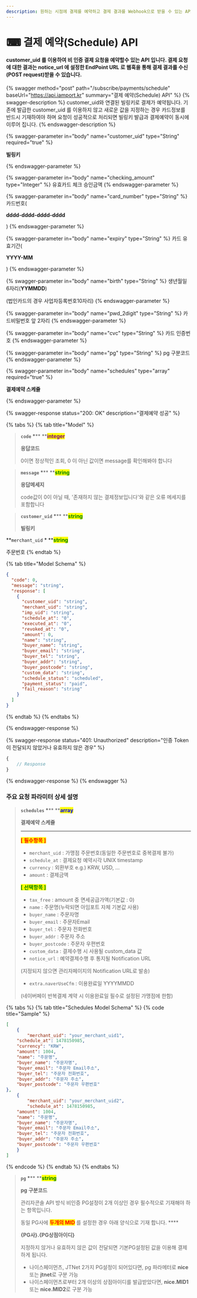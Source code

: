 ```yaml
---
description: 원하는 시점에 결제를 예약하고 결제 결과를 Webhook으로 받을 수 있는 API입니다.
---
```


# ⌨ 결제 예약(Schedule) API

#### customer\_uid 를 이용하여 비 인증 결제 요청을 예약할수 있는 API 입니다. 결제 요청에 대한 결과는 **notice\_url** 에 설정한 EndPoint URL 로 웹훅을 통해 결제 결과를 수신(POST request)받을 수 있습니다.

{% swagger method="post" path="/subscribe/payments/schedule" baseUrl="https://api.iamport.kr" summary="결제 예약(Schedule) API" %}
{% swagger-description %}
customer_uid와 연결된 빌링키로 결제가 예약됩니다. 기존에 발급한 customer_uid 를 이용하지 않고 새로운 값을 지정하는 경우 카드정보를 반드시 기재하여야 하며 요청이 성공적으로 처리되면 빌링키 발급과 결제예약이 동시에 이루어 집니다.
{% endswagger-description %}

{% swagger-parameter in="body" name="customer_uid" type="String" required="true" %}
<mark style="color:red;">

**빌링키**

</mark>
{% endswagger-parameter %}

{% swagger-parameter in="body" name="checking_amount" type="Integer" %}
유효카드 체크 승인금액
{% endswagger-parameter %}

{% swagger-parameter in="body" name="card_number" type="String" %}
카드번호(

**dddd-dddd-dddd-dddd**

)
{% endswagger-parameter %}

{% swagger-parameter in="body" name="expiry" type="String" %}
카드 유효기간(

**YYYY-MM**

)
{% endswagger-parameter %}

{% swagger-parameter in="body" name="birth" type="String" %}
생년월일 6자리(**YYMMDD**)

(법인카드의 경우 사업자등록번호10자리)
{% endswagger-parameter %}

{% swagger-parameter in="body" name="pwd_2digit" type="String" %}
카드비밀번호 앞 2자리
{% endswagger-parameter %}

{% swagger-parameter in="body" name="cvc" type="String" %}
카드 인증번호 
{% endswagger-parameter %}

{% swagger-parameter in="body" name="pg" type="String" %}
pg 구분코드
{% endswagger-parameter %}

{% swagger-parameter in="body" name="schedules" type="array" required="true" %}
<mark style="color:red;">

**결제예약 스케쥴**

</mark>
{% endswagger-parameter %}

{% swagger-response status="200: OK" description="결제예약 성공" %}


{% tabs %}
{% tab title="Model" %}


> **`code`  **<mark style="color:red;">**\***</mark>**  **<mark style="color:purple;">**integer**</mark>
>
> **응답코드**
>
> 0이면 정상적인 조회, 0 이 아닌 값이면 message를 확인해봐야 합니다



> **`message`  **<mark style="color:red;">**\***</mark>**  **<mark style="color:green;">**string**</mark>
>
> **응답메세지**
>
> code값이 0이 아닐 때, '존재하지 않는 결제정보입니다'와 같은 오류 메세지를 포함합니다



> **`customer_uid`  **<mark style="color:red;">**\***</mark>**  **<mark style="color:green;">**string**</mark>
>
> **빌링키**

**`merchant_uid`  \*  **<mark style="color:green;">**string**</mark>

주문번호
{% endtab %}

{% tab title="Model Schema" %}
```json
{
  "code": 0,
  "message": "string",
  "response": [
    {
      "customer_uid": "string",
      "merchant_uid": "string",
      "imp_uid": "string",
      "schedule_at": "0",
      "executed_at": "0",
      "revoked_at": "0",
      "amount": 0,
      "name": "string",
      "buyer_name": "string",
      "buyer_email": "string",
      "buyer_tel": "string",
      "buyer_addr": "string",
      "buyer_postcode": "string",
      "custom_data": "string",
      "schedule_status": "scheduled",
      "payment_status": "paid",
      "fail_reason": "string"
    }
  ]
}
```
{% endtab %}
{% endtabs %}


{% endswagger-response %}

{% swagger-response status="401: Unauthorized" description="인증 Token이 전달되지 않았거나 유효하지 않은 경우" %}
```javascript
{
    // Response
}
```
{% endswagger-response %}
{% endswagger %}

### **주요 요청 파라미터 상세 설명**

> **`schedules`    **<mark style="color:red;">**\***</mark>** **<mark style="color:blue;">**array**</mark>
>
> **결제예약 스케쥴**
>
> ****
>
> <mark style="color:red;">**\[ 필수항목 ]**</mark>
>
> * `merchant_uid` : 가맹점 주문번호(동일한 주문번호로 중복결제 불가)&#x20;
> * `schedule_at` : 결제요청 예약시각 UNIX timestamp
> * `currency` : 외환부호 e.g.) KRW, USD, ...&#x20;
> * `amount` : 결제금액
>
> <mark style="color:green;">**\[ 선택항목 ]**</mark>
>
> * `tax_free` : amount 중 면세공급가액(기본값 : 0)
> * `name` : 주문명(누락되면 아임포트 자체 기본값 사용)
> * `buyer_name` : 주문자명
> * `buyer_email` : 주문자Email
> * `buyer_tel` : 주문자 전화번호
> * `buyer_addr` : 주문자 주소
> * `buyer_postcode` : 주문자 우편번호
> * `custom_data` : 결제수행 시 사용될 custom\_data 값
> * `notice_url` : 예약결제수행 후 통지될 Notification URL&#x20;
>
> &#x20;                               (지정되지 않으면 관리자페이지의 Notification URL로 발송)
>
> * `extra.naverUseCfm` : 이용완료일 YYYYMMDD&#x20;
>
> &#x20;                                              (네이버페이 반복결제 계약 시 이용완료일 필수로 설정된 가맹점에 한함)

{% tabs %}
{% tab title="Schedules Model Schema" %}
{% code title="Sample" %}
```json
[
    {
        "merchant_uid": "your_merchant_uid1",
	"schedule_at": 1478150985,
	"currency": "KRW",
	"amount": 1004,
	"name": "주문명",
	"buyer_name": "주문자명",
	"buyer_email": "주문자 Email주소",
	"buyer_tel": "주문자 전화번호",
	"buyer_addr": "주문자 주소",
	"buyer_postcode": "주문자 우편번호"
},
    {
        "merchant_uid": "your_merchant_uid2",
        "schedule_at": 1478150985,
	"amount": 1004,
	"name": "주문명",
	"buyer_name": "주문자명",
	"buyer_email": "주문자 Email주소",
	"buyer_tel": "주문자 전화번호",
	"buyer_addr": "주문자 주소",
	"buyer_postcode": "주문자 우편번호"
    }
]
```
{% endcode %}
{% endtab %}
{% endtabs %}

> **`pg`    **<mark style="color:red;">**\***</mark>**    **<mark style="color:green;">**string**</mark>
>
> **pg 구분코드**
>
> 관리자콘솔 API 방식 비인증 PG설정이 2개 이상인 경우 필수적으로 기재해야 하는 항목입니다.
>
> 동일 PG사에 <mark style="color:red;">**두개의 MID**</mark> 를 설정한 경우 아래 양식으로 기재 합니다. ****&#x20;
>
> **{PG사}.{PG상점아이디}**
>
> 지정하지 않거나 유효하지 않은 값이 전달되면 기본PG설정된 값을 이용해 결제하게 됩니다.
>
> * 나이스페이먼츠, JTNet 2가지 PG설정이 되어있다면, pg 파라메터로 **nice** 또는 **jtnet**로 구분 가능
> * 나이스페이먼츠로부터 2개 이상의 상점아이디를 발급받았다면, **nice.MID1** 또는 **nice.MID2**로 구분 가능
